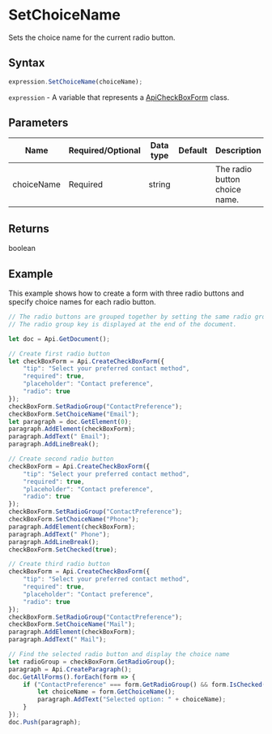 # SetChoiceName

Sets the choice name for the current radio button.

## Syntax

```javascript
expression.SetChoiceName(choiceName);
```

`expression` - A variable that represents a [ApiCheckBoxForm](../ApiCheckBoxForm.md) class.

## Parameters

| **Name** | **Required/Optional** | **Data type** | **Default** | **Description** |
| ------------- | ------------- | ------------- | ------------- | ------------- |
| choiceName | Required | string |  | The radio button choice name. |

## Returns

boolean

## Example

This example shows how to create a form with three radio buttons and specify choice names for each radio button.

```javascript editor-pdf
// The radio buttons are grouped together by setting the same radio group key for each radio button.
// The radio group key is displayed at the end of the document.

let doc = Api.GetDocument();

// Create first radio button
let checkBoxForm = Api.CreateCheckBoxForm({
    "tip": "Select your preferred contact method",
    "required": true,
    "placeholder": "Contact preference",
    "radio": true
});
checkBoxForm.SetRadioGroup("ContactPreference");
checkBoxForm.SetChoiceName("Email");
let paragraph = doc.GetElement(0);
paragraph.AddElement(checkBoxForm);
paragraph.AddText(" Email");
paragraph.AddLineBreak();

// Create second radio button
checkBoxForm = Api.CreateCheckBoxForm({
    "tip": "Select your preferred contact method",
    "required": true,
    "placeholder": "Contact preference",
    "radio": true
});
checkBoxForm.SetRadioGroup("ContactPreference");
checkBoxForm.SetChoiceName("Phone");
paragraph.AddElement(checkBoxForm);
paragraph.AddText(" Phone");
paragraph.AddLineBreak();
checkBoxForm.SetChecked(true);

// Create third radio button
checkBoxForm = Api.CreateCheckBoxForm({
    "tip": "Select your preferred contact method",
    "required": true,
    "placeholder": "Contact preference",
    "radio": true
});
checkBoxForm.SetRadioGroup("ContactPreference");
checkBoxForm.SetChoiceName("Mail");
paragraph.AddElement(checkBoxForm);
paragraph.AddText(" Mail");

// Find the selected radio button and display the choice name
let radioGroup = checkBoxForm.GetRadioGroup();
paragraph = Api.CreateParagraph();
doc.GetAllForms().forEach(form => {
    if ("ContactPreference" === form.GetRadioGroup() && form.IsChecked()) {
        let choiceName = form.GetChoiceName();
        paragraph.AddText("Selected option: " + choiceName);
    }
});
doc.Push(paragraph);
```
